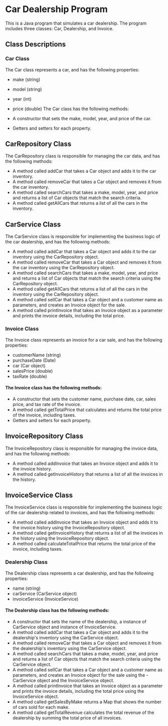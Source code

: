 # Car Dealership Program
This is a Java program that simulates a car dealership. The program includes three classes: Car, Dealership, and Invoice.

## Class Descriptions
### Car Class
The Car class represents a car, and has the following properties:

- make (string)
- model (string)
- year (int)
- price (double)
The Car class has the following methods:

- A constructor that sets the make, model, year, and price of the car.
- Getters and setters for each property.


## CarRepository Class
The CarRepository class is responsible for managing the car data, and has the following methods:

- A method called addCar that takes a Car object and adds it to the car inventory.
- A method called removeCar that takes a Car object and removes it from the car inventory.
- A method called searchCars that takes a make, model, year, and price and returns a list of Car objects that match the search criteria.
- A method called getAllCars that returns a list of all the cars in the inventory.

## CarService Class
The CarService class is responsible for implementing the business logic of the car dealership, and has the following methods:

- A method called addCar that takes a Car object and adds it to the car inventory using the CarRepository object.
- A method called removeCar that takes a Car object and removes it from the car inventory using the CarRepository object.
- A method called searchCars that takes a make, model, year, and price and returns a list of Car objects that match the search criteria using the CarRepository object.
- A method called getAllCars that returns a list of all the cars in the inventory using the CarRepository object.
- A method called sellCar that takes a Car object and a customer name as parameters, and creates an Invoice object for the sale.
- A method called printInvoice that takes an Invoice object as a parameter and prints the invoice details, including the total price.

### Invoice Class
The Invoice class represents an invoice for a car sale, and has the following properties:

- customerName (string)
- purchaseDate (Date)
- car (Car object)
- salesPrice (double)
- taxRate (double)

#### The Invoice class has the following methods:

- A constructor that sets the customer name, purchase date, car, sales price, and tax rate of the invoice.
- A method called getTotalPrice that calculates and returns the total price of the invoice, including taxes.
- Getters and setters for each property.


## InvoiceRepository Class
The InvoiceRepository class is responsible for managing the invoice data, and has the following methods:

- A method called addInvoice that takes an Invoice object and adds it to the invoice history.
- A method called getInvoiceHistory that returns a list of all the invoices in the history.
## InvoiceService Class
The InvoiceService class is responsible for implementing the business logic of the car dealership related to invoices, and has the following methods:

- A method called addInvoice that takes an Invoice object and adds it to the invoice history using the InvoiceRepository object.
- A method called getInvoiceHistory that returns a list of all the invoices in the history using the InvoiceRepository object.
- A method called calculateTotalPrice that returns the total price of the invoice, including taxes.
### Dealership Class
The Dealership class represents a car dealership, and has the following properties:

- name (string)
- carService (CarService object)
- invoiceService (InvoiceService)
#### The Dealership class has the following methods:

- A constructor that sets the name of the dealership, a instance of CarService object and instance of InvoiceService.
- A method called addCar that takes a Car object and adds it to the dealership's inventory using the CarService object.
- A method called removeCar that takes a Car object and removes it from the dealership's inventory using the CarService object.
- A method called searchCars that takes a make, model, year, and price and returns a list of Car objects that match the search criteria using the CarService object.
- A method called sellCar that takes a Car object and a customer name as parameters, and creates an Invoice object for the sale using the - CarService object and the InvoiceService object.
- A method called printInvoice that takes an Invoice object as a parameter and prints the invoice details, including the total price using the InvoiceService object.
- A method called getSalesByMake returns a Map that shows the number of cars sold for each make.
- A method called getTotalRevenue calculates the total revenue of the dealership by summing the total price of all invoices.


